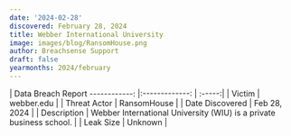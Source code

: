 ```yaml
---
date: '2024-02-28'
discovered: February 28, 2024
title: Webber International University
image: images/blog/RansomHouse.png
author: Breachsense Support
draft: false
yearmonths: 2024/february
---
```



| Data Breach Report
------------:     |:-------------:    | :-----:|
| Victim      | webber.edu      | 
| Threat Actor      | RansomHouse      | 
| Date Discovered      | Feb 28, 2024      | 
| Description      | Webber International University (WIU) is a private business school.      | 
| Leak Size      | Unknown      | 


